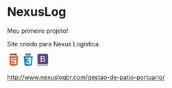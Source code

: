 # NexusLog

Meu primeiro projeto!

Site criado para Nexus Logística. 

<code><img height="30" src="https://raw.githubusercontent.com/devicons/devicon/master/icons/html5/html5-original-wordmark.svg"></code>
<code><img height="30" src="https://raw.githubusercontent.com/devicons/devicon/master/icons/css3/css3-original-wordmark.svg"></code>
<code><img height="30" src="https://raw.githubusercontent.com/devicons/devicon/master/icons/bootstrap/bootstrap-plain-wordmark.svg"></code>

http://www.nexuslogbr.com/gestao-de-patio-portuario/
